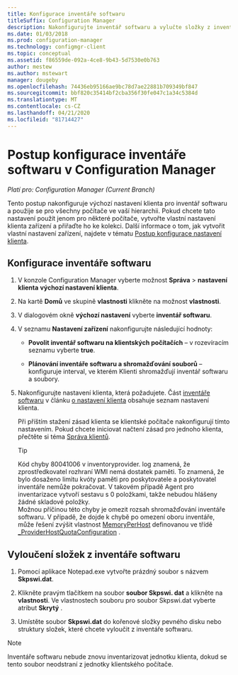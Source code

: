 ```yaml
---
title: Konfigurace inventáře softwaru
titleSuffix: Configuration Manager
description: Nakonfigurujte inventář softwaru a vylučte složky z inventáře softwaru v Configuration Manager.
ms.date: 01/03/2018
ms.prod: configuration-manager
ms.technology: configmgr-client
ms.topic: conceptual
ms.assetid: f86559de-092a-4ce8-9b43-5d7530e0b763
author: mestew
ms.author: mstewart
manager: dougeby
ms.openlocfilehash: 74436eb95166ae9bc78d7ae22881b709349bf847
ms.sourcegitcommit: bbf820c35414bf2cba356f30fe047c1a34c5384d
ms.translationtype: MT
ms.contentlocale: cs-CZ
ms.lasthandoff: 04/21/2020
ms.locfileid: "81714427"
---
```

# <a name="how-to-configure-software-inventory-in-configuration-manager"></a>Postup konfigurace inventáře softwaru v Configuration Manager

*Platí pro: Configuration Manager (Current Branch)*

Tento postup nakonfiguruje výchozí nastavení klienta pro inventář softwaru a použije se pro všechny počítače ve vaší hierarchii. Pokud chcete tato nastavení použít jenom pro některé počítače, vytvořte vlastní nastavení klienta zařízení a přiřaďte ho ke kolekci. Další informace o tom, jak vytvořit vlastní nastavení zařízení, najdete v tématu [Postup konfigurace nastavení klienta](../../../../core/clients/deploy/configure-client-settings.md).   

## <a name="to-configure-software-inventory"></a>Konfigurace inventáře softwaru  

1. V konzole Configuration Manager vyberte možnost **Správa** > **nastavení klienta**  **výchozí nastavení klienta**.  

2. Na kartě **Domů** ve skupině **vlastnosti** klikněte na možnost **vlastnosti**.  

3. V dialogovém okně **výchozí nastavení** vyberte **inventář softwaru**.  

4. V seznamu **Nastavení zařízení** nakonfigurujte následující hodnoty:  

   -   **Povolit inventář softwaru na klientských počítačích** – v rozevíracím seznamu vyberte **true**.  

   -   **Plánování inventáře softwaru a shromažďování souborů** – konfiguruje interval, ve kterém Klienti shromažďují inventář softwaru a soubory.   

5. Nakonfigurujte nastavení klienta, která požadujete. Část [inventáře softwaru](../../../../core/clients/deploy/about-client-settings.md#software-inventory) v článku [o nastavení klienta](../../../../core/clients/deploy/about-client-settings.md) obsahuje seznam nastavení klienta.  

   Při příštím stažení zásad klienta se klientské počítače nakonfigurují tímto nastavením. Pokud chcete iniciovat načtení zásad pro jednoho klienta, přečtěte si téma [Správa klientů](../../../../core/clients/manage/manage-clients.md).  

   > [!TIP]
   >   Kód chyby 80041006 v inventoryprovider. log znamená, že zprostředkovatel rozhraní WMI nemá dostatek paměti. To znamená, že bylo dosaženo limitu kvóty paměti pro poskytovatele a poskytovatel inventáře nemůže pokračovat.
   > V takovém případě Agent pro inventarizace vytvoří sestavu s 0 položkami, takže nebudou hlášeny žádné skladové položky. <br/>
   > Možnou příčinou této chyby je omezit rozsah shromažďování inventáře softwaru. V případě, že dojde k chybě po omezení oboru inventáře, může řešení zvýšit vlastnost [MemoryPerHost](https://blogs.technet.microsoft.com/askperf/2008/09/16/memory-and-handle-quotas-in-the-wmi-provider-service/) definovanou ve třídě [_ProviderHostQuotaConfiguration](https://msdn.microsoft.com/library/aa394671) .

<!--SMS.480648 include WMI Out of memory tip -->


## <a name="to-exclude-folders-from-software-inventory"></a>Vyloučení složek z inventáře softwaru  

1.  Pomocí aplikace Notepad.exe vytvořte prázdný soubor s názvem **Skpswi.dat**.  

2.  Klikněte pravým tlačítkem na soubor **soubor Skpswi. dat** a klikněte na **vlastnosti**. Ve vlastnostech souboru pro soubor Skpswi.dat vyberte atribut **Skrytý** .  

3.  Umístěte soubor **Skpswi.dat** do kořenové složky pevného disku nebo struktury složek, které chcete vyloučit z inventáře softwaru.  

> [!NOTE]  
>  Inventáře softwaru nebude znovu inventarizovat jednotku klienta, dokud se tento soubor neodstraní z jednotky klientského počítače.
